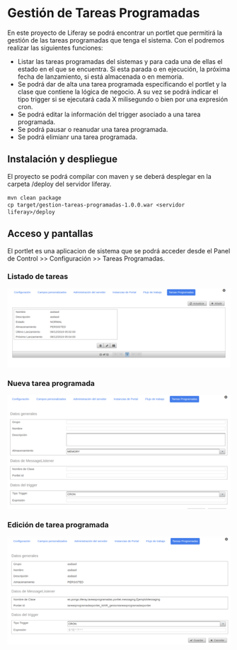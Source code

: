 # Gestión de Tareas Programadas
En este proyecto de Liferay se podrá encontrar un portlet que permitirá la gestión de las tareas programadas que tenga el sistema. Con el podremos realizar las siguientes funciones:

* Listar las tareas programadas del sistemas y para cada una de ellas el estado en el que se encuentra. Si esta parada o en ejecución, la próxima fecha de lanzamiento, si está almacenada o en memoria.
* Se podrá dar de alta una tarea programada especificando el portlet y la clase que contiene la lógica de negocio. A su vez se podrá indicar el tipo trigger si se ejecutará cada X milisegundo o bien por una expresión cron.
* Se podrá editar la información del trigger asociado a una tarea programada.
* Se podrá pausar o reanudar una tarea programada.
* Se podrá elimianr una tarea programada.

## Instalación y despliegue
El proyecto se podrá compilar con maven y se deberá desplegar en la carpeta /deploy del servidor liferay.
```
mvn clean package
cp target/gestion-tareas-programadas-1.0.0.war <servidor liferay>/deploy
```
## Acceso y pantallas
El portlet es una aplicacion de sistema que se podrá acceder desde el Panel de Control >> Configuración >> Tareas Programadas.

### Listado de tareas
![Listado Tareas Programadas](/img/listado-tareas-programadas.png)
### Nueva tarea programada
![Nueva Tarea Programada](/img/nueva-tarea-programada.png)
### Edición de tarea programada
![Edición Tarea Programada](/img/edicion-tarea-programada.png)
